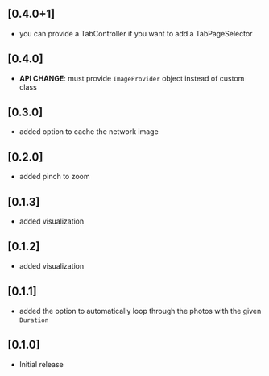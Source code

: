 ## [0.4.0+1]
* you can provide a TabController if you want to add a TabPageSelector

## [0.4.0]

* **API CHANGE**: must provide `ImageProvider` object instead of custom class

## [0.3.0]

* added option to cache the network image

## [0.2.0]

* added pinch to zoom

## [0.1.3]

* added visualization

## [0.1.2]

* added visualization

## [0.1.1]

* added the option to automatically loop through the photos with the given `Duration`

## [0.1.0]

* Initial release
